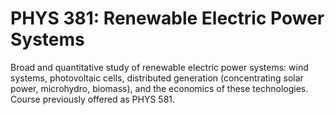 # PHYS 381: Renewable Electric Power Systems

Broad and quantitative study of renewable electric power systems: wind systems, photovoltaic cells, distributed generation (concentrating solar power, microhydro, biomass), and the economics of these technologies. Course previously offered as PHYS 581.
